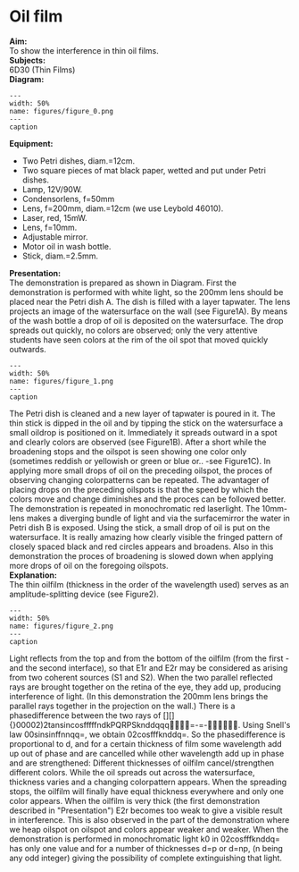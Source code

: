 # Oil film 
    
<b> Aim: </b>  
 To show the interference in thin oil films.    
<b> Subjects: </b>  
 6D30 (Thin Films)   
<b> Diagram: </b>  
    
```{figure} figures/figure_0.png  
---  
width: 50%  
name: figures/figure_0.png  
---  
caption  
``` 
     
<b> Equipment: </b>  
 
 *  Two Petri dishes, diam.=12cm. 
 *  Two square pieces of mat black paper, wetted and put under Petri dishes. 
 *  Lamp, 12V/90W. 
 *  Condensorlens, f=50mm 
 *  Lens, f=200mm, diam.=12cm (we use Leybold 46010). 
 *  Laser, red, 15mW. 
 *  Lens, f=10mm. 
 *  Adjustable mirror. 
 *  Motor oil in wash bottle. 
 *  Stick, diam.=2.5mm.
     
<b> Presentation: </b>  
 The demonstration is prepared as shown in Diagram. First the demonstration is performed with white light, so the 200mm lens should be placed near the Petri dish A. The dish is filled with a layer tapwater. The lens projects an image of the watersurface on the wall (see Figure1A). By means of the wash bottle a drop of oil is deposited on the watersurface. The drop spreads out quickly, no colors are observed; only the very attentive students have seen colors at the rim of the oil spot that moved quickly outwards.    
```{figure} figures/figure_1.png  
---  
width: 50%  
name: figures/figure_1.png  
---  
caption  
``` 
 The Petri dish is cleaned and a new layer of tapwater is poured in it. The thin stick is dipped in the oil and by tipping the stick on the watersurface a small oildrop is positioned on it. Immediately it spreads outward in a spot and clearly colors are observed (see Figure1B). After a short while the broadening stops and the oilspot is seen showing one color only (sometimes reddish or yellowish or green or blue or.. -see Figure1C). In applying more small drops of oil on the preceding oilspot, the proces of observing changing colorpatterns can be repeated. The advantager of placing drops on the preceding oilspots is that the speed by which the colors move and change diminishes and the proces can be followed better.   The demonstration is repeated in monochromatic red laserlight. The 10mm-lens makes a diverging bundle of light and via the surfacemirror the water in Petri dish B is exposed. Using the stick, a small drop of oil is put on the watersurface. It is really amazing how clearly visible the fringed pattern of closely spaced black and red circles appears and broadens. Also in this demonstration the proces of broadening is slowed down when applying more drops of oil on the foregoing oilspots.    
<b> Explanation: </b>  
 The thin oilfilm (thickness in the order of the wavelength used) serves as an amplitude-splitting device (see Figure2).     
```{figure} figures/figure_2.png  
---  
width: 50%  
name: figures/figure_2.png  
---  
caption  
``` 
 Light reflects from the top and from the bottom of the oilfilm (from the first - and the second interface), so that E1r and E2r may be considered as arising from two coherent sources (S1 and S2). When the two parallel reflected rays are brought together on the retina of the eye, they add up, producing interference of light. (In this demonstration the 200mm lens brings the parallel rays together in the projection on the wall.) There is a phasedifference between the two rays of [][]{}00002)2tansincosfffffndkPQRPSknddqqq=-=-. Using Snell's law 00sinsinffnnqq=, we obtain 02cosfffknddq=. So the phasedifference is proportional to d, and for a certain thickness of film some wavelength add up out of phase and are cancelled while other wavelength add up in phase and are strengthened: Different thicknesses of oilfilm cancel/strengthen different colors. While the oil spreads out across the watersurface, thickness varies and a changing colorpattern appears. When the spreading stops, the oilfilm will finally have equal thickness everywhere and only one color appears. When the oilfilm is very thick (the first demonstration described in "Presentation") E2r becomes too weak to give a visible result in interference. This is also observed in the part of the demonstration where we heap oilspot on oilspot and colors appear weaker and weaker. When the demonstration is performed in monochromatic light k0 in 02cosfffknddq= has only one value and for a number of thicknesses d=p or d=np, (n being any odd integer) giving the possibility of complete extinguishing that light.  